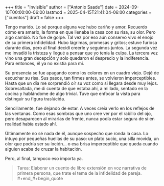 +++
title = "Invisible"
author = ["Antonio Saade"]
date = 2024-09-10T00:00:00-06:00
lastmod = 2025-04-15T21:41:04-06:00
categories = ["cuentos"]
draft = false
+++

Tengo marido. Lo sé porque alguna vez hubo cariño y amor. Recuerdo cómo era amarlo, la forma en que llenaba la casa con su risa, su olor. Pero algo cambió. No fue de golpe. Tal vez por eso aún conservo vivo el enojo de su primera infidelidad. Hubo lágrimas, promesas y gritos; estuve furiosa durante días, pero al final decidí creerle y seguimos juntos. La segunda vez me invadió la tristeza y llegué a pensar que yo tenía la culpa. La tercera vez vino una gran decepción y solo quedaron el desprecio y la indiferencia. Para entonces, él ya no existía para mí.

Su presencia se fue apagando como los colores en un cuadro viejo. Dejé de escuchar su risa. Sus pasos, tan firmes antes, se volvieron imperceptibles. Hasta que un día me sorprendió oír su voz como si llegara desde muy lejos. Sobresaltada, me di cuenta de que estaba ahí, a mi lado, sentado en la cocina y hablándome de algo trivial. Tuve que enfocar la vista para distinguir su figura traslúcida.

Sencillamente, fue dejando de estar. A veces creía verlo en los reflejos de las ventanas. Como esas sombras que uno cree ver por el rabillo del ojo, pero desaparecen al mirarlas de frente, nunca podía estar segura de si en realidad había estado ahí.

Últimamente no sé nada de él, aunque sospecho que ronda la casa. Lo intuyo por pequeñas huellas de su paso: un plato sucio, una silla movida, un olor que podría ser su loción… o esa brisa imperceptible que queda cuando alguien acaba de cruzar la habitación.

Pero, al final, tampoco eso importa ya.

> Tarea: Elaborar un cuento de libre extensión en voz narrativa de primera persona, que trate el tema de la infidelidad de pareja.
> \#+end_#+begin_quote
